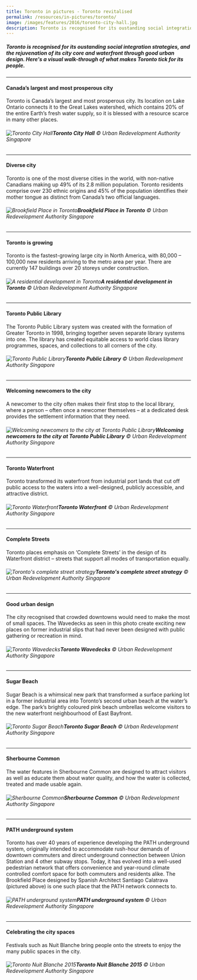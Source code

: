```yaml
---
title: Toronto in pictures - Toronto revitalised
permalink: /resources/in-pictures/toronto/
image: /images/features/2016/toronto-city-hall.jpg
description: Toronto is recognised for its oustanding social integration strategies, and the rejuvenation of its city core and waterfront through good urban design. Here's a visual walk-through of what makes Toronto tick for its people.
---
```


##### Toronto is recognised for its oustanding social integration strategies, and the rejuvenation of its city core and waterfront through good urban design. Here's a visual walk-through of what makes Toronto tick for its people.

---

#### **Canada’s largest and most prosperous city**

Toronto is Canada’s largest and most prosperous city. Its location on Lake Ontario connects it to the Great Lakes watershed, which contains 20% of the entire Earth’s fresh water supply, so it is blessed with a resource scarce in many other places.

###### ![Toronto City Hall](/images/features/2016/toronto-city-hall.jpg/)**Toronto City Hall** © Urban Redevelopment Authority Singapore

---

#### **Diverse city**

Toronto is one of the most diverse cities in the world, with non-native Canadians making up 49% of its 2.8 million population. Toronto residents comprise over 230 ethnic origins and 45% of the population identifies their mother tongue as distinct from Canada’s two official languages.

###### ![Brookfield Place in Toronto](/images/features/2016/toronto-santiago.jpg/)**Brookfield Place in Toronto** © Urban Redevelopment Authority Singapore

---

#### **Toronto is growing**

Toronto is the fastest-growing large city in North America, with 80,000 – 100,000 new residents arriving to the metro area per year. There are currently 147 buildings over 20 storeys under construction.

###### ![A residential development in Toronto](/images/features/2016/toronto-residential.jpg/)**A residential development in Toronto** © Urban Redevelopment Authority Singapore
---

#### **Toronto Public Library**

The Toronto Public Library system was created with the formation of Greater Toronto in 1998, bringing together seven separate library systems into one. The library has created equitable access to world class library programmes, spaces, and collections to all corners of the city.

###### ![Toronto Public Library](/images/features/2016/toronto-public-library.jpg/)**Toronto Public Library** © Urban Redevelopment Authority Singapore

---

#### **Welcoming newcomers to the city**

A newcomer to the city often makes their first stop to the local library, where a person – often once a newcomer themselves – at a dedicated desk provides the settlement information that they need.

###### ![Welcoming newcomers to the city at Toronto Public Library](/images/features/2016/toronto-newcomers.jpg/)**Welcoming newcomers to the city at Toronto Public Library** © Urban Redevelopment Authority Singapore

---

#### **Toronto Waterfront**

Toronto transformed its waterfront from industrial port lands that cut off public access to the waters into a well-designed, publicly accessible, and attractive district.

###### ![Toronto Waterfront](/images/features/2016/toronto-waterfront.jpg/)**Toronto Waterfront** © Urban Redevelopment Authority Singapore

---

#### **Complete Streets**

Toronto places emphasis on ‘Complete Streets’ in the design of its Waterfront district – streets that support all modes of transportation equally.

###### ![Toronto's complete street strategy](/images/features/2016/toronto-complete-street.jpg/)**Toronto's complete street strategy** © Urban Redevelopment Authority Singapore

---

#### **Good urban design**

The city recognised that crowded downtowns would need to make the most of small spaces. The Wavedecks as seen in this photo create exciting new places on former industrial slips that had never been designed with public gathering or recreation in mind.

###### ![Toronto Wavedecks](/images/features/2016/toronto-wavedeck2.jpg/)**Toronto Wavedecks** © Urban Redevelopment Authority Singapore

---

#### **Sugar Beach**

Sugar Beach is a whimsical new park that transformed a surface parking lot in a former industrial area into Toronto’s second urban beach at the water’s edge. The park’s brightly coloured pink beach umbrellas welcome visitors to the new waterfront neighbourhood of East Bayfront.

###### ![Toronto Sugar Beach](/images/features/2016/toronto-sugar-beach.jpg/)**Toronto Sugar Beach** © Urban Redevelopment Authority Singapore

---

#### **Sherbourne Common**

The water features in Sherbourne Common are designed to attract visitors as well as educate them about water quality, and how the water is collected, treated and made usable again.

###### ![Sherbourne Common](/images/features/2016/toronto-sherbourne-common.jpg/)**Sherbourne Common** © Urban Redevelopment Authority Singapore

---

#### **PATH underground system**

Toronto has over 40 years of experience developing the PATH underground system, originally intended to accommodate rush-hour demands of downtown commuters and direct underground connection between Union Station and 4 other subway stops. Today, it has evolved into a well-used pedestrian network that offers convenience and year-round climate controlled comfort space for both commuters and residents alike. The Brookfield Place designed by Spanish Architect Santiago Calatrava (pictured above) is one such place that the PATH network connects to.

###### ![PATH underground system](/images/features/2016/toronto-path.jpg/)**PATH underground system** © Urban Redevelopment Authority Singapore

---

#### **Celebrating the city spaces**

Festivals such as Nuit Blanche bring people onto the streets to enjoy the many public spaces in the city.

###### ![Toronto Nuit Blanche 2015](/images/features/2016/toronto-nuit-blanche.jpg/)**Toronto Nuit Blanche 2015** © Urban Redevelopment Authority Singapore
